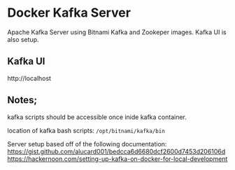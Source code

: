 # Docker Kafka Server
Apache Kafka Server using Bitnami Kafka and Zookeper images. Kafka UI is also setup.

## Kafka UI
http://localhost


## Notes;
kafka scripts should be accessible once inide kafka container.

location of kafka bash scripts:
`/opt/bitnami/kafka/bin`

Server setup based off of the following documentation:
https://gist.github.com/alucard001/bedcca6d6680dcf2600d7453d206106d
https://hackernoon.com/setting-up-kafka-on-docker-for-local-development